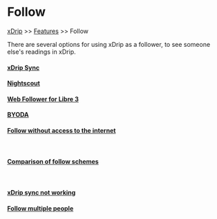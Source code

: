 # Follow
[xDrip](../README.md) >> [Features](./Features_page.md) >> Follow  
  
There are several options for using xDrip as a follower, to see someone else's readings in xDrip.  
  
#### [xDrip Sync](./xDripSync.md)
#### [Nightscout](./Follow/FollowNightscout.md)
#### [Web Follower for Libre 3](./Libre3_Follow.md)
#### [BYODA](./DexcomAppxDrip.md)
#### [Follow without access to the internet](./Follow/DesertSync.html)
<br/>  
  
#### [Comparison of follow schemes](./How-to-follow.md)
<br/>  
  
#### [xDrip sync not working](./xDrip-Sync-not-working.md)
#### [Follow multiple people](./Variants.md)
